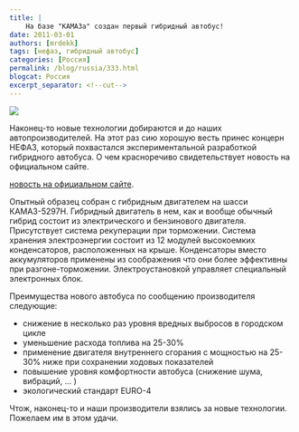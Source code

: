 ```yaml
---
title: |
    На базе "КАМАЗа" создан первый гибридный автобус!
date: 2011-03-01
authors: [mrdekk]
tags: [нефаз, гибридный автобус]
categories: [Россия]
permalink: /blog/russia/333.html
blogcat: Россия
excerpt_separator: <!--cut-->
---
```



![](http://itw66.ru/uploads/images/00/00/01/2011/03/01/02b111.jpg)


Наконец-то новые технологии добираются и до наших автопроизводителей. На этот раз сию хорошую весть принес концерн НЕФАЗ, который похвастался экспериментальной разработкой гибридного автобуса. О чем красноречиво свидетельствует новость на официальном сайте.


<!--cut-->

[новость на официальном сайте](http://www.nefaz.ru/news_preview.php?id=75).


Опытный образец собран с гибридным двигателем на шасси КАМАЗ-5297Н. Гибридный двигатель в нем, как и вообще обычный гибрид состоит из электрического и бензинового двигателя. Присутствует система рекуперации при торможении. Система хранения электроэнергии состоит из 12 модулей высокоемких конденсаторов, расположенных на крыше. Конденсаторы вместо аккумуляторов применены из соображения что они более эффективны при разгоне-торможении. Электроустановкой управляет специальный электронных блок.

Преимущества нового автобуса по сообщению производителя следующие:


- снижение в несколько раз уровня вредных выбросов в городском цикле
- уменьшение расхода топлива на 25-30%
- применение двигателя внутреннего сгорания с мощностью на 25-30% ниже при сохранении ходовых показателей
- повышение уровня комфортности автобуса (снижение шума, вибраций, ... )
- экологический стандарт EURO-4



Чтож, наконец-то и наши производители взялись за новые технологии. Пожелаем им в этом удачи.


